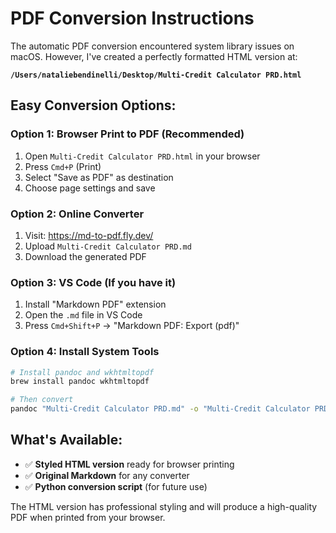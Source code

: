 # PDF Conversion Instructions

The automatic PDF conversion encountered system library issues on macOS. However, I've created a perfectly formatted HTML version at:

**`/Users/nataliebendinelli/Desktop/Multi-Credit Calculator PRD.html`**

## Easy Conversion Options:

### Option 1: Browser Print to PDF (Recommended)
1. Open `Multi-Credit Calculator PRD.html` in your browser
2. Press `Cmd+P` (Print)
3. Select "Save as PDF" as destination
4. Choose page settings and save

### Option 2: Online Converter
1. Visit: https://md-to-pdf.fly.dev/
2. Upload `Multi-Credit Calculator PRD.md`
3. Download the generated PDF

### Option 3: VS Code (If you have it)
1. Install "Markdown PDF" extension
2. Open the `.md` file in VS Code
3. Press `Cmd+Shift+P` → "Markdown PDF: Export (pdf)"

### Option 4: Install System Tools
```bash
# Install pandoc and wkhtmltopdf
brew install pandoc wkhtmltopdf

# Then convert
pandoc "Multi-Credit Calculator PRD.md" -o "Multi-Credit Calculator PRD.pdf" --pdf-engine=wkhtmltopdf
```

## What's Available:
- ✅ **Styled HTML version** ready for browser printing
- ✅ **Original Markdown** for any converter
- ✅ **Python conversion script** (for future use)

The HTML version has professional styling and will produce a high-quality PDF when printed from your browser.